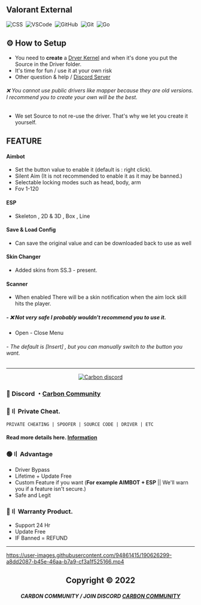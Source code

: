 ## Valorant External
![CSS](https://img.shields.io/badge/-CSS-05122A?style=for-the-badge&logo=CSS3&logoColor=1572B6)&nbsp;
![VSCode](https://img.shields.io/badge/-Visual_Studio_Code-05122A?style=for-the-badge&logo=VisualStudioCode)&nbsp;
![GitHub](https://img.shields.io/badge/-GitHub-05122A?style=for-the-badge&logo=github)&nbsp;
![Git](https://img.shields.io/badge/-Git-05122A?style=for-the-badge&logo=git)&nbsp;
![Go](https://img.shields.io/badge/-Go-05122A?style=for-the-badge&logo=Go)&nbsp;
 
 
## ⚙ How to Setup
- You need to **create** a [Drver Kernel](https://www.youtube.com/watch?v=xh5cCUuQfL8&t=1090s&ab_channel=EthanEDITS) and when it's done you put the Source in the Driver folder.
- It's time for fun / use it at your own risk 
- Other question & help / [Discord Server](https://discord.gg/DfNCWhFmbv)
###### ❌ You cannot use public drivers like mapper because they are old versions. I recommend you to create your own will be the best. 
- We set Source to not re-use the driver. That's why we let you create it yourself.
   
  
  
## FEATURE   

#### Aimbot 
- Set the button value to enable it (default is : right click).
- Silent Aim  (It is not recommended to enable it as it may be banned.)
- Selectable locking modes such as head, body, arm
- Fov 1-120

#### ESP
- Skeleton , 2D & 3D , Box , Line
#### Save & Load Config
- Can save the original value and can be downloaded back to use as well
#### Skin Changer
- Added skins from SS.3 - present.
#### Scanner
- When enabled There will be a skin notification when the aim lock skill hits the player.
##### - ❌ Not very safe I probably wouldn't recommend you to use it.
- Open - Close Menu
###### - The default is [Insert] , but you can manually switch to the button you want.

---

  <p align="center">
    <a href="https://discord.com/users/497477950065737738">
        <img title="Carbon server discord" alt="Carbon discord" src="https://discord.c99.nl/widget/theme-1/497477950065737738.png"/>
    </a>
</p> 
 
### 💬 Discord ・[Carbon Community](https://discord.gg/DfNCWhFmbv) 

### 🛒〢 Private Cheat.
`PRIVATE CHEATING | SPOOFER | SOURCE CODE | DRIVER | ETC`
#### Read more details here. [Information](https://github.com/Carbon-Community-Official/Product) 

### 🟢〢 Advantage

- Driver Bypass
- Lifetime + Update Free
- Custom Feature if you want (**For example AIMBOT + ESP** || We'll warn you if a feature isn't secure.)
- Safe and Legit


### 🔱〢 Warranty Product.

- Support 24 Hr
- Update Free
- IF Banned = REFUND

---



https://user-images.githubusercontent.com/94861415/190626299-a8dd2087-b45e-46aa-b7a9-cf3a1f525166.mp4


##   <p align="center">  Copyright © 2022 

##### <p align="center">  CARBON COMMUNITY / JOIN DISCORD [CARBON COMMUNITY](https://discord.gg/DfNCWhFmbv)








